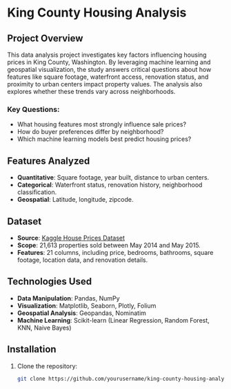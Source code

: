 # King County Housing Analysis

## Project Overview
This data analysis project investigates key factors influencing housing prices in King County, Washington. By leveraging machine learning and geospatial visualization, the study answers critical questions about how features like square footage, waterfront access, renovation status, and proximity to urban centers impact property values. The analysis also explores whether these trends vary across neighborhoods.

### Key Questions:
- What housing features most strongly influence sale prices?
- How do buyer preferences differ by neighborhood?
- Which machine learning models best predict housing prices?

## Features Analyzed
- **Quantitative**: Square footage, year built, distance to urban centers.
- **Categorical**: Waterfront status, renovation history, neighborhood classification.
- **Geospatial**: Latitude, longitude, zipcode.

## Dataset
- **Source**: [Kaggle House Prices Dataset](https://www.kaggle.com/datasets/soylevbeytullah/house-prices-dataset)
- **Scope**: 21,613 properties sold between May 2014 and May 2015.
- **Features**: 21 columns, including price, bedrooms, bathrooms, square footage, location data, and renovation details.

## Technologies Used
- **Data Manipulation**: Pandas, NumPy
- **Visualization**: Matplotlib, Seaborn, Plotly, Folium
- **Geospatial Analysis**: Geopandas, Nominatim
- **Machine Learning**: Scikit-learn (Linear Regression, Random Forest, KNN, Naive Bayes)

## Installation
1. Clone the repository:
   ```bash
   git clone https://github.com/yourusername/king-county-housing-analysis.git
